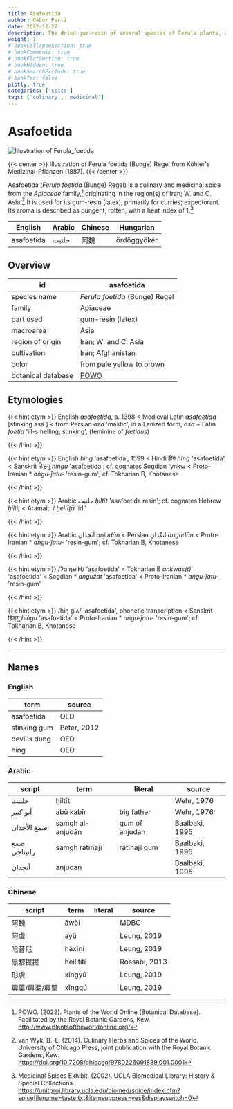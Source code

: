 ```yaml
---
title: Asafoetida
author: Gábor Parti
date: 2022-12-27
description: The dried gum-resin of several species of Ferula plants, also known as hing; devil's dung.
weight: 1
# bookCollapseSection: true
# bookComments: true
# bookFlatSection: true
# bookHidden: true
# bookSearchExclude: true
# bookToc: false
plotly: true
categories: ['spice']
tags: ['culinary', 'medicinal']
---
```


# Asafoetida

![Illustration of Ferula_foetida](/images/kohler/asafoetida.png)

{{< center >}}
Illustration of Ferula foetida (Bunge) Regel from Köhler's Medizinal-Pflanzen (1887).
{{< /center >}}

Asafoetida (*Ferula foetida* (Bunge) Regel) is a culinary and medicinal spice from the *Apiaceae* family,[^powo] originating in the region(s) of Iran; W. and C. Asia.[^van_wyk_culinary_2014] It is used for its gum-resin (latex), primarily for curries; expectorant. Its aroma is described as pungent, rotten, with a heat index of 1.[^ucla_medicinal_2002]

|  English |Arabic|Chinese| Hungarian |
|----------|------|-------|-----------|
|asafoetida| حلتیت|   阿魏  |ördöggyökér|

## Overview

|        id        |                     asafoetida                    |
|------------------|---------------------------------------------------|
|   species name   |           *Ferula foetida* (Bunge) Regel          |
|      family      |                      Apiaceae                     |
|     part used    |                 gum-resin (latex)                 |
|     macroarea    |                        Asia                       |
| region of origin |                Iran; W. and C. Asia               |
|    cultivation   |                 Iran; Afghanistan                 |
|       color      |             from pale yellow to brown             |
|botanical database|[POWO](https://powo.science.kew.org/taxon/842277-1)|

## Etymologies

{{< hint etym >}}
English *asafoetida*, a. 1398 < Medieval Latin *asafoetida* [stinking asa ] < from Persian *āzā* 'mastic', in a Lanized form, *asa* + Latin *foetid* 'ill-smelling, stinking', (feminine of *fœtidus*)



{{< /hint >}}

{{< hint etym >}}
English *hing* 'asafoetida', 1599 < Hindi हींग *hīng* 'asafoetida' < Sanskrit हिङ्गु *hiṅgu* 'asafoetida'; cf. cognates Sogdian 'ynkw < Proto-Iranian * *aṅgu-ǰatu-* 'resin-gum'; cf. Tokharian B, Khotanese



{{< /hint >}}

{{< hint etym >}}
Arabic حلتيت *ḥiltīt* 'asafoetida resin'; cf. cognates Hebrew *ḥiltiṯ* < Aramaic / *ḥeltīṯā* 'id.'



{{< /hint >}}

{{< hint etym >}}
Arabic أنجدان *anjudān* < Persian انگدان *angudān* < Proto-Iranian * *aṅgu-ǰatu-* 'resin-gum'; cf. Tokharian B, Khotanese



{{< /hint >}}

{{< hint etym >}}
/ʔɑ ŋʉiH/ 'asafoetida' < Tokharian B *ankwaṣ(ṭ)* 'asafoetida' < Sogdian * *angužat* 'asafoetida' < Proto-Iranian * *aṅgu-ǰatu-* 'resin-gum'



{{< /hint >}}

{{< hint etym >}}
/hɨŋ ɡɨʌ/ 'asafoetida', phonetic transcription < Sanskrit हिङ्गु *hiṅgu* 'asafoetida' < Proto-Iranian * *aṅgu-ǰatu-* 'resin-gum'; cf. Tokharian B, Khotanese



{{< /hint >}}

***

## Names

### English

|    term    |   source  |
|------------|-----------|
| asafoetida |    OED    |
|stinking gum|Peter, 2012|
|devil's dung|    OED    |
|    hing    |    OED    |

### Arabic

|   script   |      term      |    literal   |    source    |
|------------|----------------|--------------|--------------|
|    حلتیت   |     ḥiltīt     |              |  Wehr, 1976  |
|  أبو كبير  |    abū kabīr   |  big father  |  Wehr, 1976  |
| صمغ الأجذان|samgh al-anjudān|gum of anjudan|Baalbaki, 1995|
|صمغ راتيناجي| samgh rātīnājī | rātīnājī gum |Baalbaki, 1995|
|   أنجدان   |     anjudān    |              |Baalbaki, 1995|

### Chinese

| script |   term   |literal|    source   |
|--------|----------|-------|-------------|
|   阿魏   |   āwèi   |       |     MDBG    |
|   阿虞   |    ayü   |       | Leung, 2019 |
|   哈昔尼  |  hāxīní  |       | Leung, 2019 |
|  黑黎提提  |hēilítí​tí|       |Rossabi, 2013|
|   形虞   |  xíngyú  |       | Leung, 2019 |
|興蕖/興渠/興瞿|  xīngqú  |       | Leung, 2019 |

[^powo]: POWO. (2022). Plants of the World Online (Botanical Database). Facilitated by the Royal Botanic Gardens, Kew. http://www.plantsoftheworldonline.org/
[^van_wyk_culinary_2014]: van Wyk, B.-E. (2014). Culinary Herbs and Spices of the World. University of Chicago Press, joint publication with the Royal Botanic Gardens, Kew. https://doi.org/10.7208/chicago/9780226091839.001.0001
[^ucla_medicinal_2002]: Medicinal Spices Exhibit. (2002). UCLA Biomedical Library: History & Special Collections. https://unitproj.library.ucla.edu/biomed/spice/index.cfm?spicefilename=taste.txt&itemsuppress=yes&displayswitch=0

